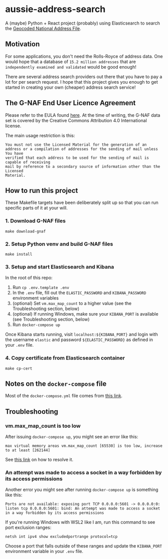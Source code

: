 # aussie-address-search
A (maybe) Python + React project (probably) using Elasticsearch to search the [Geocoded National Address File](https://data.gov.au/dataset/ds-dga-19432f89-dc3a-4ef3-b943-5326ef1dbecc/details).

## Motivation

For some applications, you don't need the Rolls-Royce of address data. One would hope that a database of `15.2 million addresses` that are `independently examined and validated` would be good enough! 

There are several address search providers out there that you have to pay a lot for per search request. I hope that this project gives you enough to get started in creating your own (cheaper) address search service! 

## The G-NAF End User Licence Agreement

Please refer to the EULA found [here](https://data.gov.au/dataset/ds-dga-19432f89-dc3a-4ef3-b943-5326ef1dbecc/distribution/dist-dga-09f74802-08b1-4214-a6ea-3591b2753d30/details?q=). At the time of writing, the G-NAF data set is covered by the Creative Commons Attribution 4.0 International license. 

The main usage restriction is this:

```
You must not use the Licensed Material for the generation of an
address or a compilation of addresses for the sending of mail unless You have
verified that each address to be used for the sending of mail is capable of receiving
mail by reference to a secondary source of information other than the Licensed
Material. 
```

## How to run this project

These Makefile targets have been deliberately split up so that you can run specific parts of it at your will.

### 1. Download G-NAF files

`make download-gnaf`

### 2. Setup Python venv and build G-NAF files

`make install`

### 3. Setup and start Elasticsearch and Kibana

In the root of this repo:

1. Run `cp .env.template .env`
2. In the `.env` file, fill out the `ELASTIC_PASSWORD` and `KIBANA_PASSWORD` environment variables
3. (optional) Set `vm.max_map_count` to a higher value (see the Troubleshooting section, below)
4. (optional) If running Windows, make sure your `KIBANA_PORT` is available (see Troubleshooting section, below)
4.  Run `docker-compose up`

Once Kibana starts running, visit `localhost:${KIBANA_PORT}` and login with the username `elastic` and password `${ELASTIC_PASSWORD}` as defined in your `.env` file. 

### 4. Copy certificate from Elasticsearch container

`make cp-cert`

## Notes on the `docker-compose` file

Most of the `docker-compose.yml` file comes from [this link](https://www.elastic.co/guide/en/elasticsearch/reference/current/docker.html).

## Troubleshooting

### vm.max_map_count is too low

After issuing `docker-compose up`, you might see an error like this: 

```max virtual memory areas vm.max_map_count [65530] is too low, increase to at least [262144]```

See [this link](https://www.elastic.co/guide/en/elasticsearch/reference/current/vm-max-map-count.html) on how to resolve it. 

### An attempt was made to access a socket in a way forbidden by its access permissions

Another error you might see after running `docker-compose up` is something like this:

```Ports are not available: exposing port TCP 0.0.0.0:5601 -> 0.0.0.0:0: listen tcp 0.0.0.0:5601: bind: An attempt was made to access a socket in a way forbidden by its access permissions```

If you're running Windows with WSL2 like I am, run this command to see port exclusion ranges:

```netsh int ipv4 show excludedportrange protocol=tcp```

Choose a port that falls outside of these ranges and update the `KIBANA_PORT` environment variable in your `.env` file. 




